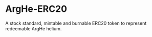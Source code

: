 # ArgHe-ERC20
A stock standard, mintable and burnable ERC20 token to represent redeemable ArgHe helium.
